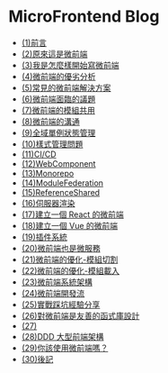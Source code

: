 # MicroFrontend Blog

- [(1)前言](<./(1)前言.md>)
- [(2)原來這是微前端](<./(2)原來這是微前端.md>)
- [(3)我是怎麼樣開始寫微前端](<./(3)我是怎麼樣開始寫微前端.md>)
- [(4)微前端的優劣分析](<./(4)微前端的優劣分析.md>)
- [(5)常見的微前端解決方案](<./(5)常見的微前端解決方案.md>)
- [(6)微前端面臨的議題](<./(6)微前端面臨的議題.md>)
- [(7)微前端的模組共用](<./(7)微前端的模組共用.md>)
- [(8)微前端的溝通](<./(8)微前端的溝通.md>)
- [(9)全域單例狀態管理](<./(9)全域單例狀態管理.md>)
- [(10)樣式管理問題](<./(10)樣式管理問題.md>)
- [(11)CI/CD](<./(11)CI&CD.md>)
- [(12)WebComponent](<./(12)WebComponent.md>)
- [(13)Monorepo](<./(13)Monorepo.md>)
- [(14)ModuleFederation](<./(14)ModuleFederation.md>)
- [(15)ReferenceShared](<./(15)ReferenceShared.md>)
- [(16)伺服器渲染](<./(16)伺服器渲染.md>)
- [(17)建立一個 React 的微前端](<./(17)建立一個React的微前端.md>)
- [(18)建立一個 Vue 的微前端](<./(18)建立一個Vue的微前端.md>)
- [(19)插件系統](<./(19)插件系統.md>)
- [(20)微前端也是微服務](<./(20)微前端也是微服務.md>)
- [(21)微前端的優化-模組切割](<./(21)微前端的優化-模組切割.md>)
- [(22)微前端的優化-模組載入](<./(22)微前端的優化-模組載入.md>)
- [(23)微前端系統架構](<./(23)微前端系統架構.md>)
- [(24)微前端開發流](<./(24)微前端開發流.md>)
- [(25)實戰踩坑經驗分享](<./(25)實戰踩坑經驗分享.md>)
- [(26)對微前端是友善的函式庫設計](<./(26)對微前端是友善的函式庫設計.md>)
- [(27)](<./(27).md>)
- [(28)DDD 大型前端架構](<./(28)DDD大型前端架構.md>)
- [(29)你該使用微前端嗎？](<./(29)你該使用微前端嗎.md>)
- [(30)後記](<./(30)後記.md>)
